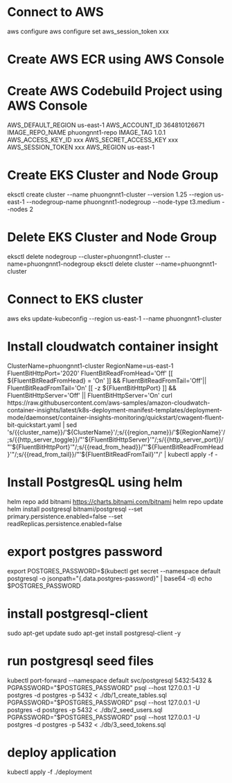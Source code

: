 # Connect to AWS
aws configure
aws configure set aws_session_token xxx

# Create AWS ECR using AWS Console
# Create AWS Codebuild Project using AWS Console
AWS_DEFAULT_REGION us-east-1
AWS_ACCOUNT_ID 364810126671
IMAGE_REPO_NAME phuongnnt1-repo
IMAGE_TAG 1.0.1
AWS_ACCESS_KEY_ID xxx
AWS_SECRET_ACCESS_KEY xxx
AWS_SESSION_TOKEN xxx
AWS_REGION us-east-1

# Create EKS Cluster and Node Group
eksctl create cluster --name phuongnnt1-cluster --version 1.25 --region us-east-1 --nodegroup-name phuongnnt1-nodegroup --node-type t3.medium --nodes 2
# Delete EKS Cluster and Node Group
eksctl delete nodegroup --cluster=phuongnnt1-cluster --name=phuongnnt1-nodegroup
eksctl delete cluster --name=phuongnnt1-cluster
# Connect to EKS cluster
aws eks update-kubeconfig --region us-east-1 --name phuongnnt1-cluster
# Install cloudwatch container insight
ClusterName=phuongnnt1-cluster
RegionName=us-east-1
FluentBitHttpPort='2020'
FluentBitReadFromHead='Off'
[[ ${FluentBitReadFromHead} = 'On' ]] && FluentBitReadFromTail='Off'|| FluentBitReadFromTail='On'
[[ -z ${FluentBitHttpPort} ]] && FluentBitHttpServer='Off' || FluentBitHttpServer='On'
curl https://raw.githubusercontent.com/aws-samples/amazon-cloudwatch-container-insights/latest/k8s-deployment-manifest-templates/deployment-mode/daemonset/container-insights-monitoring/quickstart/cwagent-fluent-bit-quickstart.yaml | sed 's/{{cluster_name}}/'${ClusterName}'/;s/{{region_name}}/'${RegionName}'/;s/{{http_server_toggle}}/"'${FluentBitHttpServer}'"/;s/{{http_server_port}}/"'${FluentBitHttpPort}'"/;s/{{read_from_head}}/"'${FluentBitReadFromHead}'"/;s/{{read_from_tail}}/"'${FluentBitReadFromTail}'"/' | kubectl apply -f -
# Install PostgresQL using helm
helm repo add bitnami https://charts.bitnami.com/bitnami
helm repo update
helm install postgresql bitnami/postgresql --set primary.persistence.enabled=false --set readReplicas.persistence.enabled=false
# export postgres password
export POSTGRES_PASSWORD=$(kubectl get secret --namespace default postgresql -o jsonpath="{.data.postgres-password}" | base64 -d)
echo $POSTGRES_PASSWORD
# install postgresql-client
sudo apt-get update
sudo apt-get install postgresql-client -y
# run postgresql seed files
kubectl port-forward --namespace default svc/postgresql 5432:5432 &
PGPASSWORD="$POSTGRES_PASSWORD" psql --host 127.0.0.1 -U postgres -d postgres -p 5432 < ./db/1_create_tables.sql
PGPASSWORD="$POSTGRES_PASSWORD" psql --host 127.0.0.1 -U postgres -d postgres -p 5432 < ./db/2_seed_users.sql
PGPASSWORD="$POSTGRES_PASSWORD" psql --host 127.0.0.1 -U postgres -d postgres -p 5432 < ./db/3_seed_tokens.sql
# deploy application
kubectl apply -f ./deployment

